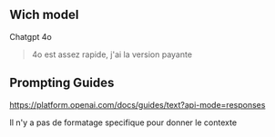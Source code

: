 ## Wich model
Chatgpt 4o

>4o est assez rapide, j'ai la version payante



## Prompting Guides

https://platform.openai.com/docs/guides/text?api-mode=responses

Il n'y a pas de formatage specifique pour donner le contexte
